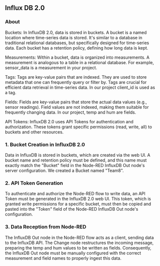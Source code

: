 ## Influx DB 2.0

### About
Buckets: In InfluxDB 2.0, data is stored in buckets. A bucket is a named location where time-series data is stored. It's similar to a database in traditional relational databases, but specifically designed for time-series data. 
Each bucket has a retention policy, defining how long data is kept.

Measurements: Within a bucket, data is organized into measurements. A measurement is analogous to a table in a relational database. For example, sensor_data is a measurement in your project.

Tags: Tags are key-value pairs that are indexed. They are used to store metadata that one can frequently query or filter by. Tags are crucial for efficient data retrieval in time-series data. 
In our project client_id is used as a tag.

Fields: Fields are key-value pairs that store the actual data values (e.g., sensor readings). Field values are not indexed, making them suitable for frequently changing data. In our project, temp and hum are fields.

API Tokens: InfluxDB 2.0 uses API Tokens for authentication and authorization. These tokens grant specific permissions (read, write, all) to buckets and other resources.

### 1. Bucket Creation in InfluxDB 2.0
Data in InfluxDB is stored in buckets, which are created via the web UI. A bucket name and retention policy must be defined, and this name must exactly match the "Bucket" field in the Node-RED InfluxDB Out node's server configuration.
We created a Bucket named "Team8".

### 2. API Token Generation
To authenticate and authorize the Node-RED flow to write data, an API Token must be generated in the InfluxDB 2.0 web UI. 
This token, which is granted write permissions for a specific bucket, must then be copied and pasted into the "Token" field of the Node-RED InfluxDB Out node's configuration.

### 3. Data Reception from Node-RED
The InfluxDB Out node in the Node-RED flow acts as a client, sending data to the InfluxDB API. The Change node restructures the incoming message, preparing the temp and hum values to be written as fields. 
Consequently, the InfluxDB Out node must be manually configured with the correct measurement and field names to properly ingest this data.

